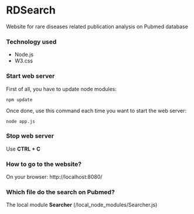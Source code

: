 # RDSearch
Website for rare diseases related publication analysis on Pubmed database

### Technology used
- Node.js
- W3.css

### Start web server
First of all, you have to update node modules:
```
npm update
```

Once done, use this command each time you want to start the web server:
```
node app.js
```

### Stop web server
Use **CTRL + C**

### How to go to the website?
On your browser: http://localhost:8080/

### Which file do the search on Pubmed?
The local module **Searcher** (/local_node_modules/Searcher.js)
